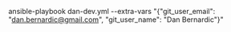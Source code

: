 ansible-playbook dan-dev.yml --extra-vars "{\"git_user_email\": \"dan.bernardic@gmail.com\", \"git_user_name\": \"Dan Bernardic\"}"
